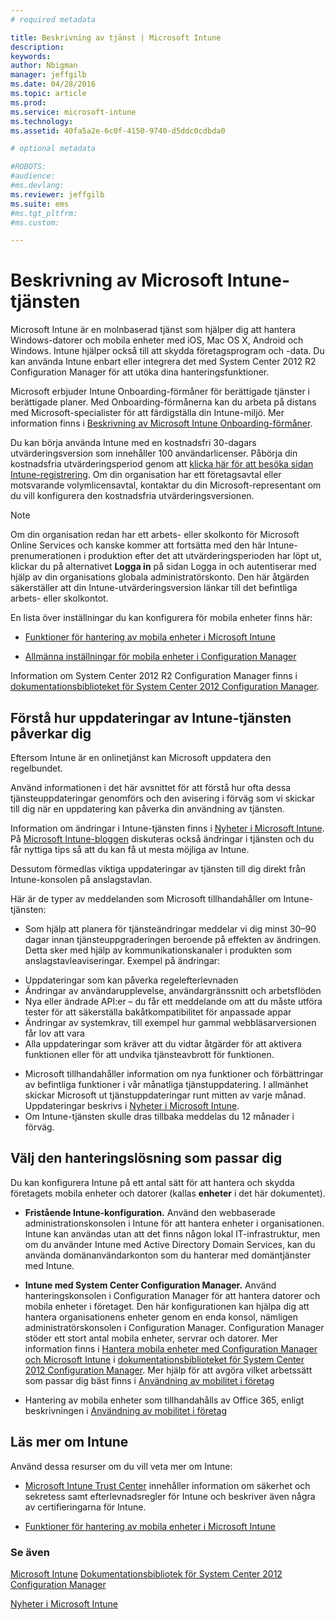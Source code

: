 ```yaml
---
# required metadata

title: Beskrivning av tjänst | Microsoft Intune
description:
keywords:
author: Nbigman
manager: jeffgilb
ms.date: 04/28/2016
ms.topic: article
ms.prod:
ms.service: microsoft-intune
ms.technology:
ms.assetid: 40fa5a2e-6c0f-4150-9740-d5ddc0cdbda0

# optional metadata

#ROBOTS:
#audience:
#ms.devlang:
ms.reviewer: jeffgilb
ms.suite: ems
#ms.tgt_pltfrm:
#ms.custom:

---
```


# Beskrivning av Microsoft Intune-tjänsten

Microsoft Intune är en molnbaserad tjänst som hjälper dig att hantera Windows-datorer och mobila enheter med iOS, Mac OS X, Android och Windows. Intune hjälper också till att skydda företagsprogram och -data. Du kan använda Intune enbart eller integrera det med System Center 2012 R2 Configuration Manager för att utöka dina hanteringsfunktioner.

Microsoft erbjuder Intune Onboarding-förmåner för berättigade tjänster i berättigade planer. Med Onboarding-förmånerna kan du arbeta på distans med Microsoft-specialister för att färdigställa din Intune-miljö. Mer information finns i [Beskrivning av Microsoft Intune Onboarding-förmåner](http://go.microsoft.com/fwlink/?LinkId=619281).

Du kan börja använda Intune med en kostnadsfri 30-dagars utvärderingsversion som innehåller 100 användarlicenser. Påbörja din kostnadsfria utvärderingsperiod genom att [klicka här för att besöka sidan Intune-registrering](http://www.microsoft.com/en-us/server-cloud/products/microsoft-intune/). Om din organisation har ett företagsavtal eller motsvarande volymlicensavtal, kontaktar du din Microsoft-representant om du vill konfigurera den kostnadsfria utvärderingsversionen.

> [!NOTE]
> Om din organisation redan har ett arbets- eller skolkonto för Microsoft Online Services och kanske kommer att fortsätta med den här Intune-prenumerationen i produktion efter det att utvärderingsperioden har löpt ut, klickar du på alternativet **Logga in** på sidan Logga in och autentiserar med hjälp av din organisations globala administratörskonto. Den här åtgärden säkerställer att din Intune-utvärderingsversion länkar till det befintliga arbets- eller skolkontot.

En lista över inställningar du kan konfigurera för mobila enheter finns här:

-   [Funktioner för hantering av mobila enheter i Microsoft Intune](mobile-device-management-capabilities-in-microsoft-intune.md)

-   [Allmänna inställningar för mobila enheter i Configuration Manager](https://technet.microsoft.com/en-us/library/dn376523.aspx)

Information om System Center 2012 R2 Configuration Manager finns i [dokumentationsbiblioteket för System Center 2012 Configuration Manager](https://technet.microsoft.com/library/gg682041.aspx).

## Förstå hur uppdateringar av Intune-tjänsten påverkar dig
Eftersom Intune är en onlinetjänst kan Microsoft uppdatera den regelbundet.

Använd informationen i det här avsnittet för att förstå hur ofta dessa tjänsteuppdateringar genomförs och den avisering i förväg som vi skickar till dig när en uppdatering kan påverka din användning av tjänsten.

Information om ändringar i Intune-tjänsten finns i [Nyheter i Microsoft Intune](/intune/deploy-use/Whats-new-in-microsoft-intune.md). På [Microsoft Intune-bloggen](http://blogs.technet.com/b/microsoftintune/) diskuteras också ändringar i tjänsten och du får nyttiga tips så att du kan få ut mesta möjliga av Intune.

Dessutom förmedlas viktiga uppdateringar av tjänsten till dig direkt från Intune-konsolen på anslagstavlan.

Här är de typer av meddelanden som Microsoft tillhandahåller om Intune-tjänsten:
-   Som hjälp att planera för tjänsteändringar meddelar vi dig minst 30–90 dagar innan tjänsteuppgraderingen beroende på effekten av ändringen. Detta sker med hjälp av kommunikationskanaler i produkten som anslagstavleaviseringar. Exempel på ändringar:
* Uppdateringar som kan påverka regelefterlevnaden
* Ändringar av användarupplevelse, användargränssnitt och arbetsflöden
* Nya eller ändrade API:er – du får ett meddelande om att du måste utföra tester för att säkerställa bakåtkompatibilitet för anpassade appar
* Ändringar av systemkrav, till exempel hur gammal webbläsarversionen får lov att vara
* Alla uppdateringar som kräver att du vidtar åtgärder för att aktivera funktionen eller för att undvika tjänsteavbrott för funktionen.
-   Microsoft tillhandahåller information om nya funktioner och förbättringar av befintliga funktioner i vår månatliga tjänstuppdatering. I allmänhet skickar Microsoft ut tjänstuppdateringar runt mitten av varje månad. Uppdateringar beskrivs i [Nyheter i Microsoft Intune](/intune/deploy-use/whats-new-in-microsoft-intune.md).
-   Om Intune-tjänsten skulle dras tillbaka meddelas du 12 månader i förväg.

## Välj den hanteringslösning som passar dig
Du kan konfigurera Intune på ett antal sätt för att hantera och skydda företagets mobila enheter och datorer (kallas **enheter** i det här dokumentet).

-   **Fristående Intune-konfiguration.** Använd den webbaserade administrationskonsolen i Intune för att hantera enheter i organisationen. Intune kan användas utan att det finns någon lokal IT-infrastruktur, men om du använder Intune med Active Directory Domain Services, kan du använda domänanvändarkonton som du hanterar med domäntjänster med Intune.

-   **Intune med System Center Configuration Manager.** Använd hanteringskonsolen i Configuration Manager för att hantera datorer och mobila enheter i företaget. Den här konfigurationen kan hjälpa dig att hantera organisationens enheter genom en enda konsol, nämligen administratörskonsolen i Configuration Manager. Configuration Manager stöder ett stort antal mobila enheter, servrar och datorer. Mer information finns i [Hantera mobila enheter med Configuration Manager och Microsoft Intune](http://go.microsoft.com/fwlink/?LinkID=271118) i [dokumentationsbiblioteket för System Center 2012 Configuration Manager](https://technet.microsoft.com/library/gg682041.aspx).  Mer hjälp för att avgöra vilket arbetssätt som passar dig bäst finns i [Användning av mobilitet i företag](/intune/plan-design/ways-to-do-enterprise-mobility.md)

-   Hantering av mobila enheter som tillhandahålls av Office 365, enligt beskrivningen i [Användning av mobilitet i företag](/intune/plan-design/ways-to-do-enterprise-mobility.md)

## Läs mer om Intune
Använd dessa resurser om du vill veta mer om Intune:

-   [Microsoft Intune Trust Center](http://www.microsoft.com/en-us/server-cloud/products/intune-trust-center/) innehåller information om säkerhet och sekretess samt efterlevnadsregler för Intune och beskriver även några av certifieringarna för Intune.

-   [Funktioner för hantering av mobila enheter i Microsoft Intune](/intune/understand-explore/mobile-device-management-capabilities-in-microsoft-intune.md)

### Se även
[Microsoft Intune](https://docs.microsoft.com/intune/)
[Dokumentationsbibliotek för System Center 2012 Configuration Manager](https://technet.microsoft.com/library/gg682041.aspx)

[Nyheter i Microsoft Intune](/intune/deploy-use/whats-new-in-microsoft-intune.md)


<!--HONumber=May16_HO1-->


